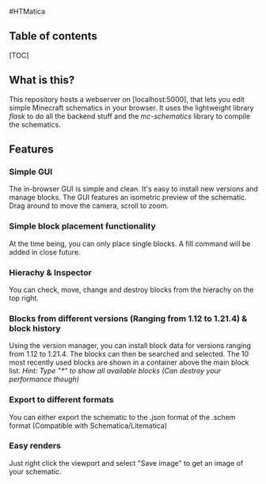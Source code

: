 #HTMatica
## Table of contents
[TOC]
## What is this?
This repository hosts a webserver on [localhost:5000], that lets you edit simple Minecraft schematics in your browser. It uses the lightweight library _flask_ to do all the backend stuff and the _mc-schematics_ library to compile the schematics.
## Features
### Simple GUI
The in-browser GUI is simple and clean. It's easy to install new versions and manage blocks. The GUI features an isometric preview of the schematic. Drag around to move the camera, scroll to zoom.
### Simple block placement functionality
At the time being, you can only place single blocks. A fill command will be added in close future.
### Hierachy & Inspector
You can check, move, change and destroy blocks from the hierachy on the top right.
### Blocks from different versions (Ranging from 1.12 to 1.21.4) & block history
Using the version manager, you can install block data for versions ranging from 1.12 to 1.21.4. The blocks can then be searched and selected. The 10 most recently used blocks are shown in a container above the main block list. _Hint: Type "*" to show all available blocks (Can destroy your performance though)_
### Export to different formats
You can either export the schematic to the .json format of the .schem format (Compatible with Schematica/Litematica)
### Easy renders
Just right click the viewport and select "Save image" to get an image of your schematic.